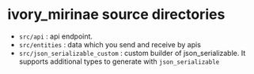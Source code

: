 # ivory_mirinae source directories

- `src/api` : api endpoint.
- `src/entities` : data which you send and receive by apis
- `src/json_serializable_custom` : custom builder of json_serializable. It supports additional types to generate with `json_serializable`